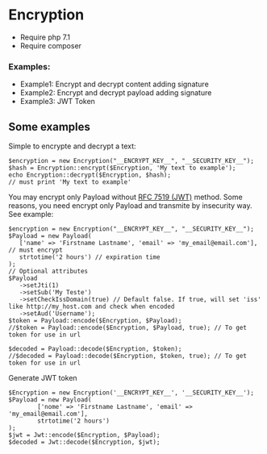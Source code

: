 # Encryption

- Require php 7.1
- Require composer

### Examples:

- Example1: Encrypt and decrypt content adding signature
- Example2: Encrypt and decrypt payload adding signature
- Example3: JWT Token


## Some examples

Simple to encrypte and decrypt a text:

``` 
$encryption = new Encryption("__ENCRYPT_KEY__", "__SECURITY_KEY__");
$hash = Encryption::encrypt($Encryption, 'My text to example'); 
echo Encryption::decrypt($Encryption, $hash);
// must print 'My text to example'
```

You may encrypt only Payload without [RFC 7519 (JWT)](https://tools.ietf.org/html/rfc7519) method. Some reasons, you need encrypt only Payload and transmite by insecurity way. See example:

``` 
$encryption = new Encryption("__ENCRYPT_KEY__", "__SECURITY_KEY__"); 
$Payload = new Payload(
   ['name' => 'Firstname Lastname', 'email' => 'my_email@email.com'], // must encrypt
   strtotime('2 hours') // expiration time
);
// Optional attributes
$Payload
   ->setJti(1)
   ->setSub('My Teste')
   ->setCheckIssDomain(true) // Default false. If true, will set 'iss' like http://my_host.com and check when encoded
   ->setAud('Username');
$token = Payload::encode($Encryption, $Payload);
//$token = Payload::encode($Encryption, $Payload, true); // To get token for use in url

$decoded = Payload::decode($Encryption, $token);
//$decoded = Payload::decode($Encryption, $token, true); // To get token for use in url
```

Generate JWT token
```
$Encryption = new Encryption('__ENCRYPT_KEY__', '__SECURITY_KEY__');
$Payload = new Payload(
        ['nome' => 'Firstname Lastname', 'email' => 'my_email@email.com'],
        strtotime('2 hours')
);
$jwt = Jwt::encode($Encryption, $Payload);
$decoded = Jwt::decode($Encryption, $jwt);
```
